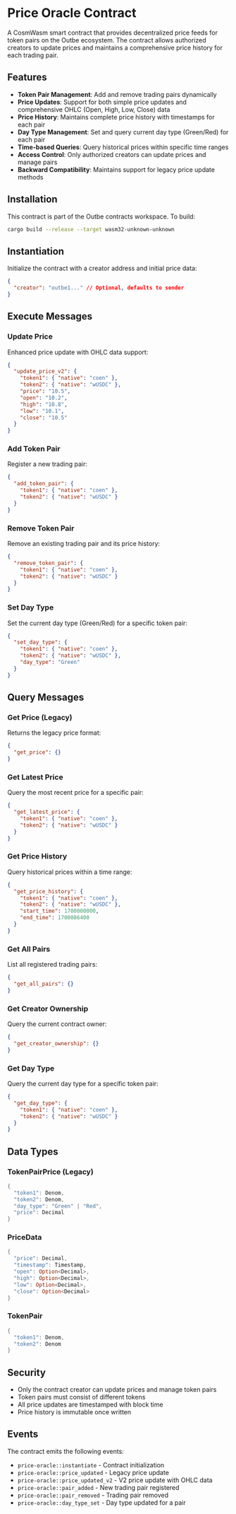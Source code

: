 # Price Oracle Contract

A CosmWasm smart contract that provides decentralized price feeds for token pairs on the Outbe ecosystem. The contract allows authorized creators to update prices and maintains a comprehensive price history for each trading pair.

## Features

- **Token Pair Management**: Add and remove trading pairs dynamically
- **Price Updates**: Support for both simple price updates and comprehensive OHLC (Open, High, Low, Close) data
- **Price History**: Maintains complete price history with timestamps for each pair
- **Day Type Management**: Set and query current day type (Green/Red) for each pair
- **Time-based Queries**: Query historical prices within specific time ranges
- **Access Control**: Only authorized creators can update prices and manage pairs
- **Backward Compatibility**: Maintains support for legacy price update methods

## Installation

This contract is part of the Outbe contracts workspace. To build:

```bash
cargo build --release --target wasm32-unknown-unknown
```

## Instantiation

Initialize the contract with a creator address and initial price data:

```json
{
  "creator": "outbe1..." // Optional, defaults to sender
}
```

## Execute Messages

### Update Price
Enhanced price update with OHLC data support:

```json
{
  "update_price_v2": {
    "token1": { "native": "coen" },
    "token2": { "native": "wUSDC" },
    "price": "10.5",
    "open": "10.2",
    "high": "10.8",
    "low": "10.1",
    "close": "10.5"
  }
}
```

### Add Token Pair
Register a new trading pair:

```json
{
  "add_token_pair": {
    "token1": { "native": "coen" },
    "token2": { "native": "wUSDC" }
  }
}
```

### Remove Token Pair
Remove an existing trading pair and its price history:

```json
{
  "remove_token_pair": {
    "token1": { "native": "coen" },
    "token2": { "native": "wUSDC" }
  }
}
```

### Set Day Type
Set the current day type (Green/Red) for a specific token pair:

```json
{
  "set_day_type": {
    "token1": { "native": "coen" },
    "token2": { "native": "wUSDC" },
    "day_type": "Green"
  }
}
```

## Query Messages

### Get Price (Legacy)
Returns the legacy price format:

```json
{
  "get_price": {}
}
```

### Get Latest Price
Query the most recent price for a specific pair:

```json
{
  "get_latest_price": {
    "token1": { "native": "coen" },
    "token2": { "native": "wUSDC" }
  }
}
```

### Get Price History
Query historical prices within a time range:

```json
{
  "get_price_history": {
    "token1": { "native": "coen" },
    "token2": { "native": "wUSDC" },
    "start_time": 1700000000,
    "end_time": 1700086400
  }
}
```

### Get All Pairs
List all registered trading pairs:

```json
{
  "get_all_pairs": {}
}
```

### Get Creator Ownership
Query the current contract owner:

```json
{
  "get_creator_ownership": {}
}
```

### Get Day Type
Query the current day type for a specific token pair:

```json
{
  "get_day_type": {
    "token1": { "native": "coen" },
    "token2": { "native": "wUSDC" }
  }
}
```

## Data Types

### TokenPairPrice (Legacy)
```rust
{
  "token1": Denom,
  "token2": Denom,
  "day_type": "Green" | "Red",
  "price": Decimal
}
```

### PriceData
```rust
{
  "price": Decimal,
  "timestamp": Timestamp,
  "open": Option<Decimal>,
  "high": Option<Decimal>,
  "low": Option<Decimal>,
  "close": Option<Decimal>
}
```

### TokenPair
```rust
{
  "token1": Denom,
  "token2": Denom
}
```

## Security

- Only the contract creator can update prices and manage token pairs
- Token pairs must consist of different tokens
- All price updates are timestamped with block time
- Price history is immutable once written

## Events

The contract emits the following events:

- `price-oracle::instantiate` - Contract initialization
- `price-oracle::price_updated` - Legacy price update
- `price-oracle::price_updated_v2` - V2 price update with OHLC data
- `price-oracle::pair_added` - New trading pair registered
- `price-oracle::pair_removed` - Trading pair removed
- `price-oracle::day_type_set` - Day type updated for a pair